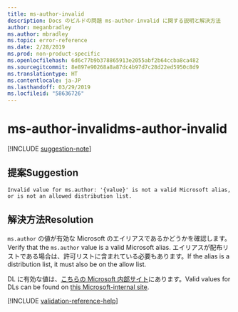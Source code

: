 ```yaml
---
title: ms-author-invalid
description: Docs のビルドの問題 ms-author-invalid に関する説明と解決方法
author: meganbradley
ms.author: mbradley
ms.topic: error-reference
ms.date: 2/28/2019
ms.prod: non-product-specific
ms.openlocfilehash: 6d6c77b9b378865913e2055abf2b64ccba8ca482
ms.sourcegitcommit: 8e897e90268a8a87dc4b97d7c28d22ed5950c8d9
ms.translationtype: HT
ms.contentlocale: ja-JP
ms.lasthandoff: 03/29/2019
ms.locfileid: "58636726"
---
```

# <a name="ms-author-invalid"></a><span data-ttu-id="d45e7-103">ms-author-invalid</span><span class="sxs-lookup"><span data-stu-id="d45e7-103">ms-author-invalid</span></span>

[!INCLUDE [suggestion-note](includes/suggestion-note.md)]

## <a name="suggestion"></a><span data-ttu-id="d45e7-104">提案</span><span class="sxs-lookup"><span data-stu-id="d45e7-104">Suggestion</span></span>

`Invalid value for ms.author: '{value}' is not a valid Microsoft alias, or is not an allowed distribution list.`

## <a name="resolution"></a><span data-ttu-id="d45e7-105">解決方法</span><span class="sxs-lookup"><span data-stu-id="d45e7-105">Resolution</span></span>

<span data-ttu-id="d45e7-106">`ms.author` の値が有効な Microsoft のエイリアスであるかどうかを確認します。</span><span class="sxs-lookup"><span data-stu-id="d45e7-106">Verify that the `ms.author` value is a valid Microsoft alias.</span></span> <span data-ttu-id="d45e7-107">エイリアスが配布リストである場合は、許可リストに含まれている必要もあります。</span><span class="sxs-lookup"><span data-stu-id="d45e7-107">If the alias is a distribution list, it must also be on the allow list.</span></span>

<span data-ttu-id="d45e7-108">DL に有効な値は、[こちらの Microsoft 内部サイト](https://docsmetadatatool.azurewebsites.net/allowlists)にあります。</span><span class="sxs-lookup"><span data-stu-id="d45e7-108">Valid values for DLs can be found on [this Microsoft-internal site](https://docsmetadatatool.azurewebsites.net/allowlists).</span></span>

<!--make sure to add this file to your includes folder and verify the path-->
[!INCLUDE [validation-reference-help](includes/validation-reference-help.md)]

